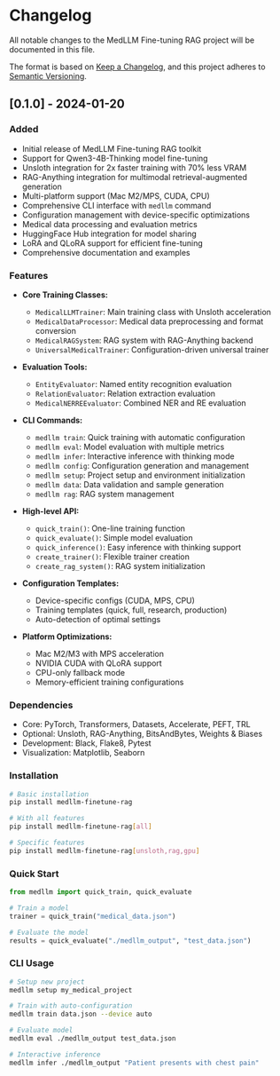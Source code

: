 # Changelog

All notable changes to the MedLLM Fine-tuning RAG project will be documented in this file.

The format is based on [Keep a Changelog](https://keepachangelog.com/en/1.0.0/),
and this project adheres to [Semantic Versioning](https://semver.org/spec/v2.0.0.html).

## [0.1.0] - 2024-01-20

### Added
- Initial release of MedLLM Fine-tuning RAG toolkit
- Support for Qwen3-4B-Thinking model fine-tuning
- Unsloth integration for 2x faster training with 70% less VRAM
- RAG-Anything integration for multimodal retrieval-augmented generation
- Multi-platform support (Mac M2/MPS, CUDA, CPU)
- Comprehensive CLI interface with `medllm` command
- Configuration management with device-specific optimizations
- Medical data processing and evaluation metrics
- HuggingFace Hub integration for model sharing
- LoRA and QLoRA support for efficient fine-tuning
- Comprehensive documentation and examples

### Features
- **Core Training Classes:**
  - `MedicalLLMTrainer`: Main training class with Unsloth acceleration
  - `MedicalDataProcessor`: Medical data preprocessing and format conversion
  - `MedicalRAGSystem`: RAG system with RAG-Anything backend
  - `UniversalMedicalTrainer`: Configuration-driven universal trainer

- **Evaluation Tools:**
  - `EntityEvaluator`: Named entity recognition evaluation
  - `RelationEvaluator`: Relation extraction evaluation  
  - `MedicalNERREEvaluator`: Combined NER and RE evaluation

- **CLI Commands:**
  - `medllm train`: Quick training with automatic configuration
  - `medllm eval`: Model evaluation with multiple metrics
  - `medllm infer`: Interactive inference with thinking mode
  - `medllm config`: Configuration generation and management
  - `medllm setup`: Project setup and environment initialization
  - `medllm data`: Data validation and sample generation
  - `medllm rag`: RAG system management

- **High-level API:**
  - `quick_train()`: One-line training function
  - `quick_evaluate()`: Simple model evaluation
  - `quick_inference()`: Easy inference with thinking support
  - `create_trainer()`: Flexible trainer creation
  - `create_rag_system()`: RAG system initialization

- **Configuration Templates:**
  - Device-specific configs (CUDA, MPS, CPU)
  - Training templates (quick, full, research, production)
  - Auto-detection of optimal settings

- **Platform Optimizations:**
  - Mac M2/M3 with MPS acceleration
  - NVIDIA CUDA with QLoRA support
  - CPU-only fallback mode
  - Memory-efficient training configurations

### Dependencies
- Core: PyTorch, Transformers, Datasets, Accelerate, PEFT, TRL
- Optional: Unsloth, RAG-Anything, BitsAndBytes, Weights & Biases
- Development: Black, Flake8, Pytest
- Visualization: Matplotlib, Seaborn

### Installation
```bash
# Basic installation
pip install medllm-finetune-rag

# With all features
pip install medllm-finetune-rag[all]

# Specific features
pip install medllm-finetune-rag[unsloth,rag,gpu]
```

### Quick Start
```python
from medllm import quick_train, quick_evaluate

# Train a model
trainer = quick_train("medical_data.json")

# Evaluate the model  
results = quick_evaluate("./medllm_output", "test_data.json")
```

### CLI Usage
```bash
# Setup new project
medllm setup my_medical_project

# Train with auto-configuration
medllm train data.json --device auto

# Evaluate model
medllm eval ./medllm_output test_data.json

# Interactive inference
medllm infer ./medllm_output "Patient presents with chest pain"
```
